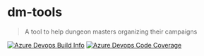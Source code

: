 # dm-tools

> A tool to help dungeon masters organizing their campaigns

[![Azure Devops Build Info](https://img.shields.io/azure-devops/build/AlicSzecsei/cdd934f1-3dc6-444b-ad2e-1192cbb54bed/1.svg)](https://dev.azure.com/AlicSzecsei/dm-tools/_build?definitionId=1)
[![Azure Devops Code Coverage](https://img.shields.io/azure-devops/coverage/AlicSzecsei/dm-tools/1.svg)](https://dev.azure.com/AlicSzecsei/dm-tools/_build?definitionId=1)
